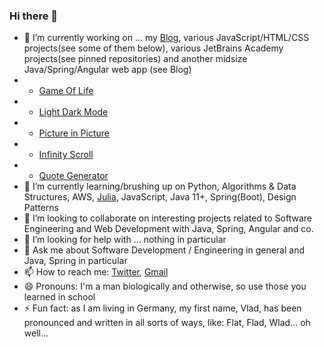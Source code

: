 ### Hi there 👋



- 🔭 I’m currently working on ... my [Blog](https://vladflore.tech/), various JavaScript/HTML/CSS projects(see some of them below), various JetBrains Academy projects(see pinned repositories) and another midsize Java/Spring/Angular web app (see Blog)
- - [Game Of Life](https://vladflore.github.io/game-of-life/)
- - [Light Dark Mode](https://vladflore.github.io/light-dark-mode/)
- - [Picture in Picture](https://vladflore.github.io/picture-in-picture/)
- - [Infinity Scroll](https://vladflore.github.io/infinity-scroll/)
- - [Quote Generator](https://vladflore.github.io/quote-generator/)
- 🌱 I’m currently learning/brushing up on Python, Algorithms & Data Structures, AWS, [Julia](https://julialang.org/), JavaScript, Java 11+, Spring(Boot), Design Patterns
- 👯 I’m looking to collaborate on interesting projects related to Software Engineering and Web Development with Java, Spring, Angular and co.
- 🤔 I’m looking for help with ... nothing in particular
- 💬 Ask me about Software Development / Engineering in general and Java, Spring in particular
- 📫 How to reach me: [Twitter](https://twitter.com/vlad_flore), [Gmail](mailto:flore.vlad@gmail.com)
- 😄 Pronouns: I'm a man biologically and otherwise, so use those you learned in school
- ⚡ Fun fact: as I am living in Germany, my first name, Vlad, has been pronounced and written in all sorts of ways, like: Flat, Flad, Wlad... oh well...

